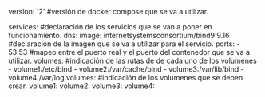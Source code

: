 
version: '2'    #versión de docker compose que se va a utilizar.

services:   #declaración de los servicios que se van a poner en funcionamiento.
  dns:
    image: internetsystemsconsortium/bind9:9.16   #declaración de la imagen que se va a utilizar para el servicio.
    ports:
    - 53:53   #mapeo entre el puerto real y el puerto del contenedor que se va a utilizar.
    volumes:    #indicación de las rutas de de cada uno de los volumenes 
      - volume1:/etc/bind
      - volume2:/var/cache/bind
      - volume3:/var/lib/bind
      - volume4:/var/log
volumes:    #indicación de los volumenes que se deben crear.
    volume1:
    volume2:
    volume3:
    volume4:  
